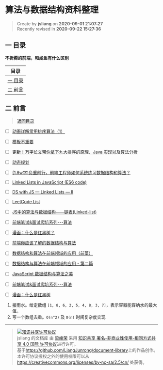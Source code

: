 算法与数据结构资料整理
===

> Create by **jsliang** on **2020-09-01 21:07:27**  
> Recently revised in **2020-09-22 15:27:36**

## <a name="chapter-one" id="chapter-one"></a>一 目录

**不折腾的前端，和咸鱼有什么区别**

| 目录 |
| --- |
| [一 目录](#chapter-one) |
| <a name="catalog-chapter-two" id="catalog-chapter-two"></a>[二 前言](#chapter-two) |

## <a name="chapter-two" id="chapter-two"></a>二 前言

> [返回目录](#chapter-one)

* [ ] [动画详解常用排序算法（1）](https://mp.weixin.qq.com/s/XxmnKGLfstgbWjoj-eWddg)
* [ ] [模板不重要](https://mp.weixin.qq.com/s/d5Af7YwwrtdV_OqYzcWGSw)
* [ ] [更新！万字长文带你拿下九大排序的原理、Java 实现以及算法分析](https://mp.weixin.qq.com/s/vwzTA0UroV5nt_EWqhEspg)
* [ ] [动态规划](https://www.bilibili.com/video/BV1a4411y7uh?from=search&seid=9796558727922243523)

* [ ] [(1.8w字)负重前行，前端工程师如何系统练习数据结构和算法？](https://juejin.im/post/6844904061947346957)
* [ ] [Linked Lists in JavaScript (ES6 code)](https://codeburst.io/linked-lists-in-javascript-es6-code-part-1-6dd349c3dcc3)
* [ ] [DS with JS — Linked Lists — II](https://medium.com/dev-blogs/ds-with-js-linked-lists-ii-3b387596e27e)
* [ ] [LeetCode List](https://zxi.mytechroad.com/blog/leetcode-list/)
* [ ] [JS中的算法与数据结构——链表(Linked-list)](https://www.jianshu.com/p/f254ec665e57)
* [ ] [前端笔试&面试爬坑系列---算法](https://juejin.im/post/5b72f0caf265da282809f3b5)
* [ ] [漫画：什么是红黑树？](https://juejin.im/post/5a27c6946fb9a04509096248)
* [ ] [前端你应该了解的数据结构与算法](https://juejin.im/post/5b331bc7f265da598451fd88)
* [ ] [数据结构和算法在前端领域的应用（前菜）](https://juejin.im/post/5d3dc8466fb9a07efc49d0a9)
* [ ] [数据结构与算法在前端领域的应用 - 第二篇](https://lucifer.ren/blog/2019/09/19/algorthimn-fe-2/)
* [ ] [JavaScript 数据结构与算法之美](https://github.com/biaochenxuying/blog/issues/43)
* [ ] [前端笔试&面试爬坑系列---算法](https://juejin.im/post/6844903656865677326)
* [ ] [漫画：什么是红黑树](https://juejin.im/post/6844903519632228365)

1. 接雨水。给定数组 `[1, 8, 6, 2, 5, 4, 8, 3, 7]`，表示容器能容纳水的最大值。
2. 写一个数组去重。`O(n^2)` 及 `O(n)` 时间复杂度实现

---

> <a rel="license" href="http://creativecommons.org/licenses/by-nc-sa/4.0/"><img alt="知识共享许可协议" style="border-width:0" src="https://i.creativecommons.org/l/by-nc-sa/4.0/88x31.png" /></a><br /><span xmlns:dct="http://purl.org/dc/terms/" property="dct:title">jsliang 的文档库</span> 由 <a xmlns:cc="http://creativecommons.org/ns#" href="https://github.com/LiangJunrong/document-library" property="cc:attributionName" rel="cc:attributionURL">梁峻荣</a> 采用 <a rel="license" href="http://creativecommons.org/licenses/by-nc-sa/4.0/">知识共享 署名-非商业性使用-相同方式共享 4.0 国际 许可协议</a>进行许可。<br />基于<a xmlns:dct="http://purl.org/dc/terms/" href="https://github.com/LiangJunrong/document-library" rel="dct:source">https://github.com/LiangJunrong/document-library</a>上的作品创作。<br />本许可协议授权之外的使用权限可以从 <a xmlns:cc="http://creativecommons.org/ns#" href="https://creativecommons.org/licenses/by-nc-sa/2.5/cn/" rel="cc:morePermissions">https://creativecommons.org/licenses/by-nc-sa/2.5/cn/</a> 处获得。